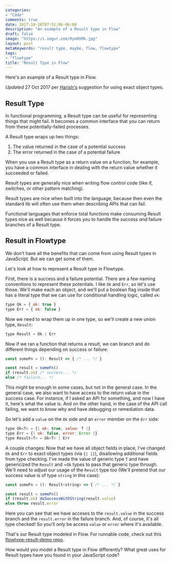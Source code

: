 ```yaml
---
categories:
- "Code"
comments: true
date: 2017-10-26T07:51:08-06:00
description: "An example of a Result type in Flow"
draft: false
image: "https://i.imgur.com/RymOVMk.jpg"
layout: post
metaKeywords: "result type, maybe, flow, flowtype"
tags:
- "flowtype"
title: "Result Type in Flow"
---
```


Here's an example of a Result type in Flow.

<!--more-->

*Updated* 27 Oct 2017 per [Harish's](https://twitter.com/TrakBit) suggestion for using exact object types.

## Result Type

In functional programming, a Result type can be useful for representing things that might fail.  It becomes a common interface that you can return from these potentially-failed processes.  

A Result type wraps up two things:

1. The value returned in the case of a potential success
2. The error returned in the case of a potential failure

When you use a Result type as a return value on a function, for example, you have a common interface in dealing with the return value whether it succeeded or failed.

Result types are generally nice when writing flow control code (like if, switches, or other pattern matching).  

Result types are nice when built into the language, because then even the standard lib will often use them when describing APIs that can fail.  

Functional languages that enforce total functions make consuming Result types nice as well because it forces you to handle the success _and_ failure branches of a Result type.

## Result in Flowtype

We don't have all the benefits that can come from using Result types in JavaScript.  But we can get some of them.

Let's look at how to represent a Result type in Flowtype.

First, there is a success and a failure potential.  There are a few naming conventions to represent these potentials.  I like `Ok` and `Err`, so let's use those.  We'll make each an object, and we'll put a boolean flag inside that has a literal type that we can use for conditional handling logic, called `ok`:

```js
type Ok = { ok: true }
type Err = { ok: false }
```

Now we need to wrap them up in one type, so we'll create a new union type, `Result`:

```js
type Result = Ok | Err
```

Now if we ran a function that returns a result, we can branch and do different things depending on success or failure:

```js
const someFn = (): Result => { /* ... */ }

const result = someFn()
if (result.ok) /* success... */
else /* failure... */
```

This might be enough in some cases, but not in the general case.  In the general case, we also want to have access to the return value in the success case.  For instance, if I asked an API for something, and now I have it, here's what the value is.  And on the other hand, in the case of the API call failing, we want to know why and have debugging or remediation data.  

So let's add a `value` on the `Ok` side and an `error` member on the `Err` side:

```js
type Ok<T> = {| ok: true, value: T |}
type Err = {| ok: false, error: Error |}
type Result<T> = Ok<T> | Err
```

A couple changes:  Now that we have all object fields in place, I've changed `Ok` and `Err` to exact object types (via `{| |}`), disallowing additional fields from type checking. I've made the value of generic type `T` and have genericized the `Result` and ~`Ok` types to pass that generic type through.  We'll need to adjust our usage of the `Result` type too (We'll pretend that our success value is of type `string` in this case):

```js
const someFn = (): Result<string> => { /* ... */ }

const result = someFn()
if (result.ok) doSuccessWithString(result.value)
else throw result.error
```

Here you can see that we have acceses to the `result.value` in the success branch and the `result.error` in the failure branch. And, of course, it's all type checked!  So you'll only be access `value` or `error` where it's available.

That's our Result type modeled in Flow.  For runnable code, check out this [flowtype-result-demo repo](https://github.com/jaketrent/flowtype-result-demo).

How would you model a Result type in Flow differently?  What great uses for Result types have you found in your JavaScript code?



